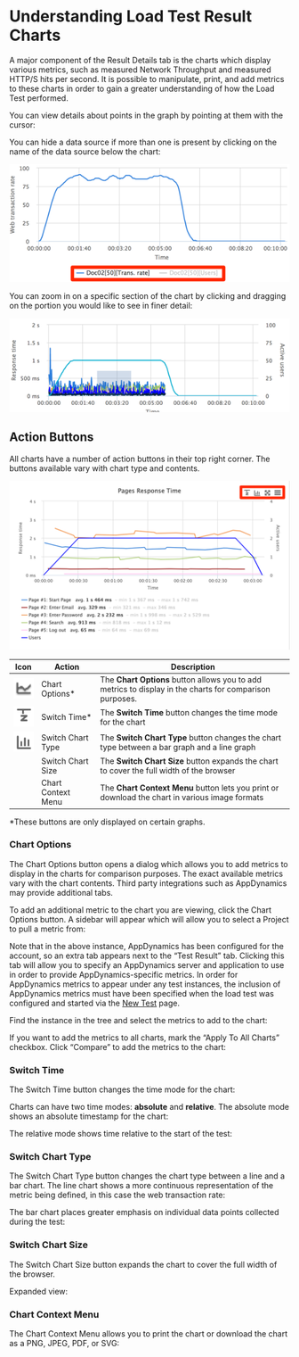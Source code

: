 # Understanding Load Test Result Charts

A major component of the Result Details tab is the charts which display various metrics, such as measured Network Throughput and measured HTTP/S hits per second. It is possible to manipulate, print, and add metrics to these charts in order to gain a greater understanding of how the Load Test performed.

You can view details about points in the graph by pointing at them with the cursor:



You can hide a data source if more than one is present by clicking on the name of the data source below the chart:

![](../../../.gitbook/assets/2182447238.png)

You can zoom in on a specific section of the chart by clicking and dragging on the portion you would like to see in finer detail:

![](../../../.gitbook/assets/2182217825.png)

## Action Buttons <a href="#understandingloadtestresultcharts-actionbuttons" id="understandingloadtestresultcharts-actionbuttons"></a>

All charts have a number of action buttons in their top right corner. The buttons available vary with chart type and contents.

![](../../../.gitbook/assets/2182152201.png)

| Icon                                         | Action             | Description                                                                                              |
| -------------------------------------------- | ------------------ | -------------------------------------------------------------------------------------------------------- |
| ![](../../../.gitbook/assets/2182316146.png) | Chart Options\*    | The **Chart Options** button allows you to add metrics to display in the charts for comparison purposes. |
| ![](../../../.gitbook/assets/2182447144.png) | Switch Time\*      | The **Switch Time** button changes the time mode for the chart                                           |
| ![](../../../.gitbook/assets/2182250535.png) | Switch Chart Type  | The **Switch Chart Type** button changes the chart type between a bar graph and a line graph             |
|                                              | Switch Chart Size  | The **Switch Chart Size** button expands the chart to cover the full width of the browser                |
|                                              | Chart Context Menu | The **Chart Context Menu** button lets you print or download the chart in various image formats          |

\*These buttons are only displayed on certain graphs.

### Chart Options <a href="#understandingloadtestresultcharts-chartoptions" id="understandingloadtestresultcharts-chartoptions"></a>

The Chart Options button opens a dialog which allows you to add metrics to display in the charts for comparison purposes. The exact available metrics vary with the chart contents. Third party integrations such as AppDynamics may provide additional tabs.



To add an additional metric to the chart you are viewing, click the Chart Options button. A sidebar will appear which will allow you to select a Project to pull a metric from:



Note that in the above instance, AppDynamics has been configured for the account, so an extra tab appears next to the “Test Result” tab. Clicking this tab will allow you to specify an AppDynamics server and application to use in order to provide AppDynamics-specific metrics. In order for AppDynamics metrics to appear under any test instances, the inclusion of AppDynamics metrics must have been specified when the load test was configured and started via the [New Test](broken-reference) page.



Find the instance in the tree and select the metrics to add to the chart:



If you want to add the metrics to all charts, mark the “Apply To All Charts” checkbox. Click “Compare” to add the metrics to the chart:



### Switch Time <a href="#understandingloadtestresultcharts-switchtime" id="understandingloadtestresultcharts-switchtime"></a>

The Switch Time button changes the time mode for the chart:



Charts can have two time modes: **absolute** and **relative**. The absolute mode shows an absolute timestamp for the chart:



The relative mode shows time relative to the start of the test:



### Switch Chart Type <a href="#understandingloadtestresultcharts-switchcharttype" id="understandingloadtestresultcharts-switchcharttype"></a>

The Switch Chart Type button changes the chart type between a line and a bar chart. The line chart shows a more continuous representation of the metric being defined, in this case the web transaction rate:



The bar chart places greater emphasis on individual data points collected during the test:



### Switch Chart Size <a href="#understandingloadtestresultcharts-switchchartsize" id="understandingloadtestresultcharts-switchchartsize"></a>

The Switch Chart Size button expands the chart to cover the full width of the browser.



Expanded view:



### Chart Context Menu <a href="#understandingloadtestresultcharts-chartcontextmenu" id="understandingloadtestresultcharts-chartcontextmenu"></a>

The Chart Context Menu allows you to print the chart or download the chart as a PNG, JPEG, PDF, or SVG:


